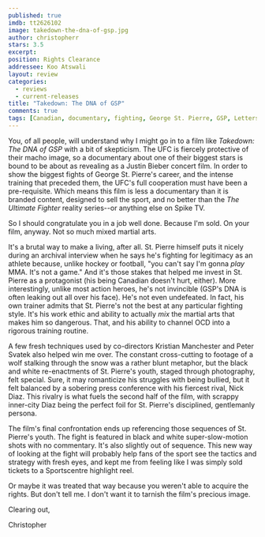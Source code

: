```yaml
---
published: true
imdb: tt2626102
image: takedown-the-dna-of-gsp.jpg
author: christopherr
stars: 3.5
excerpt: 
position: Rights Clearance
addressee: Koo Atswali
layout: review
categories: 
  - reviews
  - current-releases
title: "Takedown: The DNA of GSP"
comments: true
tags: [Canadian, documentary, fighting, George St. Pierre, GSP, Letters, mixed martial arts, MMA, UFC]
---
```

You, of all people, will understand why I might go in to a film like _Takedown: The DNA of GSP_  with a bit of skepticism.  The UFC is fiercely protective of their macho image, so a documentary about one of their biggest stars is bound to be about as revealing as a Justin Bieber concert film. In order to show the biggest fights of George St. Pierre's career, and the intense training that preceded them, the UFC's full cooperation must have been a pre-requisite. Which means this film is less a documentary than it is branded content, designed to sell the sport, and no better than the _The Ultimate Fighter_ reality series--or anything else on Spike TV.  

So I should congratulate you in a job well done. Because I'm sold. On your film, anyway. Not so much mixed martial arts.

It's a brutal way to make a living, after all.  St. Pierre himself puts it nicely during an archival interview when he says he's fighting for legitimacy as an athlete because, unlike hockey or football, "you can't say I'm gonna _play_ MMA. It's not a game." And it's those stakes that helped me invest in St. Pierre as a protagonist (his being Canadian doesn't hurt, either). More interestingly, unlike most action heroes, he's not invincible (GSP's DNA is often leaking out all over his face). He's not even undefeated. In fact, his own trainer admits that St. Pierre's not the best at any particular fighting style. It's his work ethic and ability to actually _mix_ the martial arts that makes him so dangerous.  That, and his ability to channel OCD into a rigorous training routine.

A few fresh techniques used by co-directors Kristian Manchester and Peter Svatek also helped win me over. The constant cross-cutting to footage of a wolf stalking through the snow was a rather blunt metaphor, but the black and white re-enactments of St. Pierre's youth, staged through photography, felt special. Sure, it may romanticize his struggles with being bullied, but it felt balanced by a sobering press conference with his fiercest rival, Nick Diaz.  This rivalry is what fuels the second half of the film, with scrappy inner-city Diaz being the perfect foil for St. Pierre's disciplined, gentlemanly persona.

The film's final confrontation ends up referencing those sequences of St. Pierre's youth. The fight is featured in black and white super-slow-motion shots with no commentary. It's also slightly out of sequence. This new way of looking at the fight will probably help fans of the sport see the tactics and strategy with fresh eyes, and kept me from feeling like I was simply sold tickets to a Sportscentre highlight reel.

Or maybe it was treated that way because you weren't able to acquire the rights.  But don't tell me. I don't want it to tarnish the film's precious image.

Clearing out,

Christopher